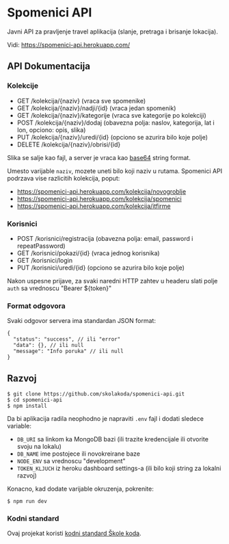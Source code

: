 # Spomenici API

Javni API za pravljenje travel aplikacija (slanje, pretraga i brisanje lokacija).

Vidi: https://spomenici-api.herokuapp.com/

## API Dokumentacija

### Kolekcije

- GET /kolekcija/{naziv} (vraca sve spomenike)
- GET /kolekcija/{naziv}/nadji/{id} (vraca jedan spomenik)
- GET /kolekcija/{naziv}/kategorije (vraca sve kategorije po kolekciji)
- POST /kolekcija/{naziv}/dodaj (obavezna polja: naslov, kategorija, lat i lon, opciono: opis, slika)
- PUT /kolekcija/{naziv}/uredi/{id} (opciono se azurira bilo koje polje)
- DELETE /kolekcija/{naziv}/obrisi/{id}

Slika se salje kao fajl, a server je vraca kao [base64](https://stackoverflow.com/questions/8499633/how-to-display-base64-images-in-html) string format.

Umesto varijable `naziv`, mozete uneti bilo koji naziv u rutama. Spomenici API podrzava vise razlicitih kolekcija, poput:

- https://spomenici-api.herokuapp.com/kolekcija/novogroblje
- https://spomenici-api.herokuapp.com/kolekcija/spomenici
- https://spomenici-api.herokuapp.com/kolekcija/itfirme

### Korisnici

- POST /korisnici/registracija (obavezna polja: email, password i repeatPassword)
- GET /korisnici/pokazi/{id} (vraca jednog korisnika)
- GET /korisnici/login
- PUT /korisnici/uredi/{id} (opciono se azurira bilo koje polje)

Nakon uspesne prijave, za svaki naredni HTTP zahtev u headeru slati polje `auth` sa vrednoscu "Bearer ${token}"

### Format odgovora

Svaki odgovor servera ima standardan JSON format:

```
{
  "status": "success", // ili "error"
  "data": {}, // ili null
  "message": "Info poruka" // ili null
}
```

## Razvoj

```
$ git clone https://github.com/skolakoda/spomenici-api.git
$ cd spomenici-api
$ npm install
```

Da bi aplikacija radila neophodno je napraviti `.env` fajl i dodati sledece variable:

- `DB_URI` sa linkom ka MongoDB bazi (ili trazite kredencijale ili otvorite svoju na lokalu)
- `DB_NAME` ime postojece ili novokreirane baze
- `NODE_ENV` sa vrednoscu "development"
- `TOKEN_KLJUCH` iz heroku dashboard settings-a (ili bilo koji string za lokalni razvoj)

Konacno, kad dodate varijable okruzenja, pokrenite:

```
$ npm run dev
```

### Kodni standard

Ovaj projekat koristi [kodni standard Škole koda](https://github.com/skolakoda/kodni-standard).
